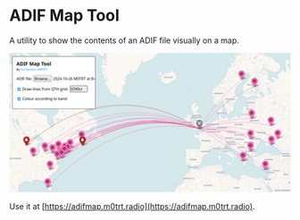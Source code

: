 # ADIF Map Tool

A utility to show the contents of an ADIF file visually on a map.

![Screenshot](/img/screenshot.png)

Use it at [https://adifmap.m0trt.radio](https://adifmap.m0trt.radio).
